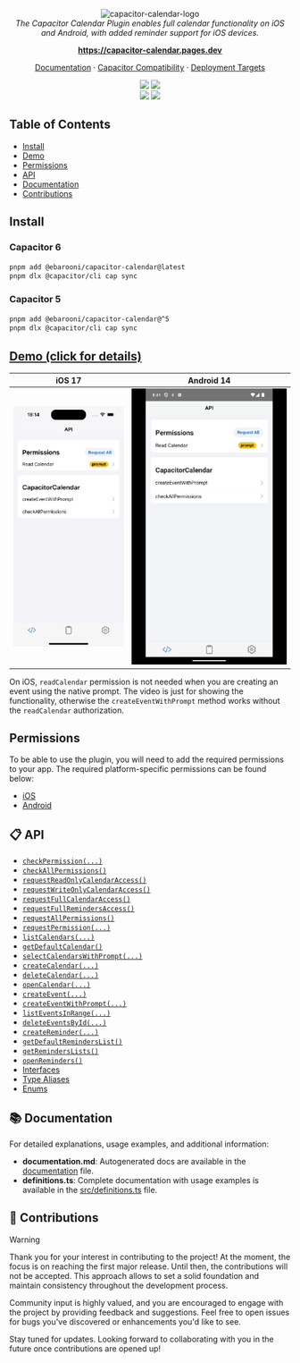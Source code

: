 <p style="text-align: center">
  <img src="assets/images/text-logo.png" alt="capacitor-calendar-logo" height="136"/>
  <br>
    <em>
        The Capacitor Calendar Plugin enables full calendar functionality on iOS and Android, with added reminder support for iOS devices.
    </em>
</p>
<p style="text-align: center">
    <a href="https://capacitor-calendar.pages.dev/"><strong>https://capacitor-calendar.pages.dev</strong></a>
    <br>
</p>
<p style="text-align: center">
    <a href="documentation.md">Documentation</a>
    ·
    <a href="SECURITY.md#capacitor-compatibility">Capacitor Compatibility</a>
    ·
    <a href="SECURITY.md#deployment-targets">Deployment Targets</a>
    <br>
</p>
<p style="text-align: center">
    <img src="https://img.shields.io/maintenance/yes/2024?style=flat-square" />
    <a href="https://www.npmjs.com/package/@ebarooni/capacitor-calendar"><img src="https://img.shields.io/npm/l/@ebarooni/capacitor-calendar?style=flat-square" /></a>
    <br>
    <a href="https://www.npmjs.com/package/@ebarooni/capacitor-calendar"><img src="https://img.shields.io/npm/dw/@ebarooni/capacitor-calendar?style=flat-square" /></a>
    <a href="https://www.npmjs.com/package/@ebarooni/capacitor-calendar"><img src="https://img.shields.io/npm/v/@ebarooni/capacitor-calendar?style=flat-square" /></a>
</p>

## Table of Contents

- [Install](#install)
- [Demo](#demo--click-for-details-)
- [Permissions](#permissions)
- [API](#-api)
- [Documentation](#-documentation)
- [Contributions](#-contributions)

## Install

### Capacitor 6

```bash
pnpm add @ebarooni/capacitor-calendar@latest
pnpm dlx @capacitor/cli cap sync
```

### Capacitor 5

```bash
pnpm add @ebarooni/capacitor-calendar@^5
pnpm dlx @capacitor/cli cap sync
```

## [Demo (click for details)](app/README.md)

|              iOS 17              |              Android 14              |
| :------------------------------: | :----------------------------------: |
| ![](app/src/assets/ios-demo.gif) | ![](app/src/assets/android-demo.gif) |

On iOS, `readCalendar` permission is not needed when you are creating an event using the native prompt.
The video is just for showing the functionality, otherwise the `createEventWithPrompt` method works without the `readCalendar` authorization.

## Permissions

To be able to use the plugin, you will need to add the required permissions to your app. The required platform-specific
permissions can be found below:

- [iOS](./ios/PERMISSIONS.md)
- [Android](./android/PERMISSIONS.md)

## 📋 API

<docgen-index>

* [`checkPermission(...)`](#checkpermission)
* [`checkAllPermissions()`](#checkallpermissions)
* [`requestReadOnlyCalendarAccess()`](#requestreadonlycalendaraccess)
* [`requestWriteOnlyCalendarAccess()`](#requestwriteonlycalendaraccess)
* [`requestFullCalendarAccess()`](#requestfullcalendaraccess)
* [`requestFullRemindersAccess()`](#requestfullremindersaccess)
* [`requestAllPermissions()`](#requestallpermissions)
* [`requestPermission(...)`](#requestpermission)
* [`listCalendars(...)`](#listcalendars)
* [`getDefaultCalendar()`](#getdefaultcalendar)
* [`selectCalendarsWithPrompt(...)`](#selectcalendarswithprompt)
* [`createCalendar(...)`](#createcalendar)
* [`deleteCalendar(...)`](#deletecalendar)
* [`openCalendar(...)`](#opencalendar)
* [`createEvent(...)`](#createevent)
* [`createEventWithPrompt(...)`](#createeventwithprompt)
* [`listEventsInRange(...)`](#listeventsinrange)
* [`deleteEventsById(...)`](#deleteeventsbyid)
* [`createReminder(...)`](#createreminder)
* [`getDefaultRemindersList()`](#getdefaultreminderslist)
* [`getRemindersLists()`](#getreminderslists)
* [`openReminders()`](#openreminders)
* [Interfaces](#interfaces)
* [Type Aliases](#type-aliases)
* [Enums](#enums)

</docgen-index>

## 📚 Documentation

For detailed explanations, usage examples, and additional information:

- **documentation.md**: Autogenerated docs are available in the [documentation](documentation.md) file.
- **definitions.ts**: Complete documentation with usage examples is available in the [src/definitions.ts](src/definitions.ts) file.

## 💙 Contributions

> [!WARNING]
> Thank you for your interest in contributing to the project! At the moment, the focus is on reaching the first major
> release. Until then, the contributions will not be accepted. This approach allows to set a solid
> foundation and maintain consistency throughout the development process.
>
> Community input is highly valued, and you are encouraged to engage with the project by providing feedback and suggestions.
> Feel free to open issues for bugs you've discovered or enhancements you'd like to see.
>
> Stay tuned for updates. Looking forward to collaborating with you in the future once contributions are opened up!
